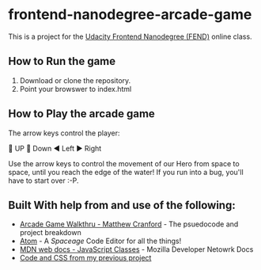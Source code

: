 # frontend-nanodegree-arcade-game
This is a project for the [Udacity Frontend Nanodegree (FEND)](https://www.udacity.com/course/front-end-web-developer-nanodegree--nd001) online class.

## How to Run the game
 1. Download or clone the repository.
 2. Point your browswer to index.html

## How to Play the arcade game
The arrow keys control the player:

 :arrow_up_small: UP
 :arrow_down_small: Down
 :arrow_backward: Left
 :arrow_forward: Right

Use the arrow keys to control the movement of our Hero from space to space,
until you reach the edge of the water!
If you run into a bug, you'll have to
start over :-P.


## Built With help from and use of the following:

* [Arcade Game Walkthru - Matthew Cranford](https://matthewcranford.com/arcade-game-walkthrough-part-1-starter-code-breakdown/) - The psuedocode and project breakdown
* [Atom](https://atom.io/) - A _Spaceage_ Code Editor for all the things!
* [MDN web docs - JavaScript Classes](https://developer.mozilla.org/en-US/docs/Web/JavaScript/Reference/Classes) - Mozilla Developer Netowrk Docs
* [Code and CSS from my previous project](https://github.com/CrustyBarnacle/fend-project-memory-game)
